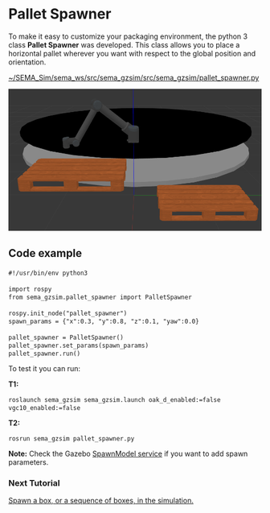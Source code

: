 # Pallet Spawner
To make it easy to customize your packaging environment, the python 3 class **Pallet Spawner** was developed. This class allows you to place a horizontal pallet wherever you want with respect to the global position and orientation.

[~/SEMA_Sim/sema_ws/src/sema_gzsim/src/sema_gzsim/pallet_spawner.py](https://github.com/MonkyDCristian/SEMA_Sim/blob/main/sema_ws/src/sema_gzsim/src/sema_gzsim/pallet_spawner.py)

![Alt text](/imgs/pallet_spawner.png)

## Code example
```
#!/usr/bin/env python3

import rospy
from sema_gzsim.pallet_spawner import PalletSpawner

rospy.init_node("pallet_spawner")
spawn_params = {"x":0.3, "y":0.8, "z":0.1, "yaw":0.0}

pallet_spawner = PalletSpawner()
pallet_spawner.set_params(spawn_params)
pallet_spawner.run()
```

To test it you can run:

**T1:**
```
roslaunch sema_gzsim sema_gzsim.launch oak_d_enabled:=false vgc10_enabled:=false  
```
**T2:**
```
rosrun sema_gzsim pallet_spawner.py
```
**Note:** Check the Gazebo [SpawnModel service](http://docs.ros.org/en/electric/api/gazebo/html/srv/SpawnModel.html) if you want to add spawn parameters.

### Next Tutorial 
[Spawn a box, or a sequence of boxes, in the simulation.]( https://github.com/MonkyDCristian/SEMA_Sim/blob/main/documentation/box_spawner.md)
